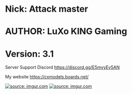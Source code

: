 
# Nick: Attack master
# AUTHOR: LuXo KING Gaming
# Version: 3.1

Server Support Discord https://discord.gg/E5myyEy5AN

My website https://cxmodels.boards.net/

<a href="https://i.imgur.com/4oV9elK.jpg"><img src="https://i.imgur.com/4oV9elK.jpg" title="source: imgur.com" /></a>
<a href="https://i.imgur.com/mnGNmId.jpg"><img src="https://i.imgur.com/mnGNmId.jpg" title="source: imgur.com" /></a>
